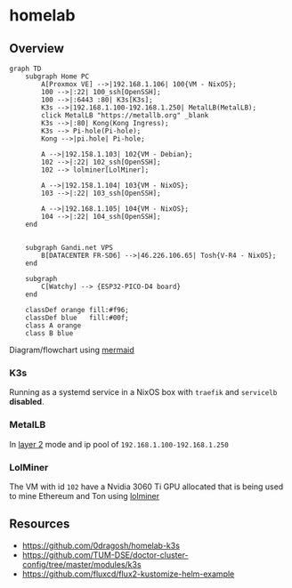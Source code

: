 # homelab


## Overview

```mermaid
graph TD
	subgraph Home PC
		A[Proxmox VE] -->|192.168.1.106| 100{VM - NixOS};
		100 -->|:22| 100_ssh[OpenSSH];
		100 -->|:6443 :80| K3s[K3s];
		K3s -->|192.168.1.100-192.168.1.250| MetalLB(MetalLB);
		click MetalLB "https://metallb.org" _blank
		K3s -->|:80| Kong(Kong Ingress);
		K3s --> Pi-hole(Pi-hole);
		Kong -->|pi.hole| Pi-hole;
		
		A -->|192.158.1.103| 102{VM - Debian};
		102 -->|:22| 102_ssh[OpenSSH];
		102 --> lolminer[LolMiner];
		
		A -->|192.158.1.104| 103{VM - NixOS};
		103 -->|:22| 103_ssh[OpenSSH];
		
		A -->|192.168.1.105| 104{VM - NixOS};
		104 -->|:22| 104_ssh[OpenSSH];
	end
	
	
	subgraph Gandi.net VPS 
		B[DATACENTER FR-SD6] -->|46.226.106.65| Tosh{V-R4 - NixOS};	
	end
	
	subgraph
		C[Watchy] --> {ESP32-PICO-D4 board}
	end
	
	classDef orange fill:#f96;
	classDef blue	fill:#00f;
	class A orange
	class B blue
```

Diagram/flowchart using [mermaid](https://github.com/mermaid-js/mermaid)

### K3s

Running as a systemd service in a NixOS box with `traefik` and `servicelb` **disabled**.

### MetalLB

In [layer 2](https://metallb.org/concepts/layer2/) mode and ip pool of `192.168.1.100-192.168.1.250`

### LolMiner

The VM with id `102` have a Nvidia 3060 Ti GPU allocated that is being used to mine Ethereum and Ton using [lolminer](https://github.com/Lolliedieb/lolMiner-releases)

## Resources

- https://github.com/0dragosh/homelab-k3s
- https://github.com/TUM-DSE/doctor-cluster-config/tree/master/modules/k3s
- https://github.com/fluxcd/flux2-kustomize-helm-example
